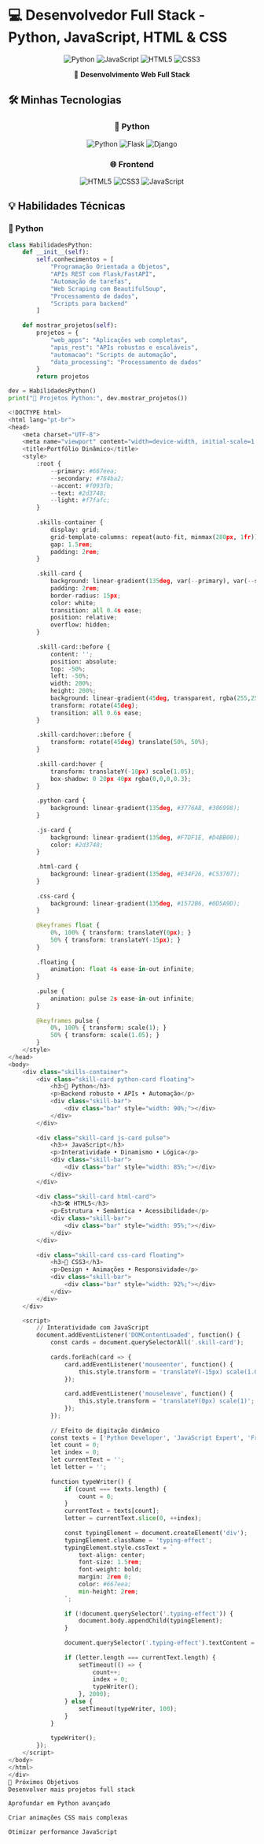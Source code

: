 # 💻 Desenvolvedor Full Stack - Python, JavaScript, HTML & CSS

<div align="center">

![Python](https://img.shields.io/badge/Python-3776AB?style=for-the-badge&logo=python&logoColor=white)
![JavaScript](https://img.shields.io/badge/JavaScript-F7DF1E?style=for-the-badge&logo=javascript&logoColor=black)
![HTML5](https://img.shields.io/badge/HTML5-E34F26?style=for-the-badge&logo=html5&logoColor=white)
![CSS3](https://img.shields.io/badge/CSS3-1572B6?style=for-the-badge&logo=css3&logoColor=white)

🚀 **Desenvolvimento Web Full Stack**

</div>

## 🛠️ Minhas Tecnologias

<div align="center">

### 🐍 Python
![Python](https://img.shields.io/badge/Python-Expert-3776AB?style=flat-square&logo=python)
![Flask](https://img.shields.io/badge/Flask-Intermediate-000000?style=flat-square&logo=flask)
![Django](https://img.shields.io/badge/Django-Intermediate-092E20?style=flat-square&logo=django)

### 🌐 Frontend
![HTML5](https://img.shields.io/badge/HTML5-Expert-E34F26?style=flat-square&logo=html5)
![CSS3](https://img.shields.io/badge/CSS3-Expert-1572B6?style=flat-square&logo=css3)
![JavaScript](https://img.shields.io/badge/JavaScript-Advanced-F7DF1E?style=flat-square&logo=javascript)

</div>

## 💡 Habilidades Técnicas

### 🐍 Python
```python
class HabilidadesPython:
    def __init__(self):
        self.conhecimentos = [
            "Programação Orientada a Objetos",
            "APIs REST com Flask/FastAPI",
            "Automação de tarefas",
            "Web Scraping com BeautifulSoup",
            "Processamento de dados",
            "Scripts para backend"
        ]
    
    def mostrar_projetos(self):
        projetos = {
            "web_apps": "Aplicações web completas",
            "apis_rest": "APIs robustas e escaláveis",
            "automacao": "Scripts de automação",
            "data_processing": "Processamento de dados"
        }
        return projetos

dev = HabilidadesPython()
print("🚀 Projetos Python:", dev.mostrar_projetos())

<!DOCTYPE html>
<html lang="pt-br">
<head>
    <meta charset="UTF-8">
    <meta name="viewport" content="width=device-width, initial-scale=1.0">
    <title>Portfólio Dinâmico</title>
    <style>
        :root {
            --primary: #667eea;
            --secondary: #764ba2;
            --accent: #f093fb;
            --text: #2d3748;
            --light: #f7fafc;
        }
        
        .skills-container {
            display: grid;
            grid-template-columns: repeat(auto-fit, minmax(280px, 1fr));
            gap: 1.5rem;
            padding: 2rem;
        }
        
        .skill-card {
            background: linear-gradient(135deg, var(--primary), var(--secondary));
            padding: 2rem;
            border-radius: 15px;
            color: white;
            transition: all 0.4s ease;
            position: relative;
            overflow: hidden;
        }
        
        .skill-card::before {
            content: '';
            position: absolute;
            top: -50%;
            left: -50%;
            width: 200%;
            height: 200%;
            background: linear-gradient(45deg, transparent, rgba(255,255,255,0.1), transparent);
            transform: rotate(45deg);
            transition: all 0.6s ease;
        }
        
        .skill-card:hover::before {
            transform: rotate(45deg) translate(50%, 50%);
        }
        
        .skill-card:hover {
            transform: translateY(-10px) scale(1.05);
            box-shadow: 0 20px 40px rgba(0,0,0,0.3);
        }
        
        .python-card {
            background: linear-gradient(135deg, #3776AB, #306998);
        }
        
        .js-card {
            background: linear-gradient(135deg, #F7DF1E, #D4BB00);
            color: #2d3748;
        }
        
        .html-card {
            background: linear-gradient(135deg, #E34F26, #C53707);
        }
        
        .css-card {
            background: linear-gradient(135deg, #1572B6, #0D5A9D);
        }
        
        @keyframes float {
            0%, 100% { transform: translateY(0px); }
            50% { transform: translateY(-15px); }
        }
        
        .floating {
            animation: float 4s ease-in-out infinite;
        }
        
        .pulse {
            animation: pulse 2s ease-in-out infinite;
        }
        
        @keyframes pulse {
            0%, 100% { transform: scale(1); }
            50% { transform: scale(1.05); }
        }
    </style>
</head>
<body>
    <div class="skills-container">
        <div class="skill-card python-card floating">
            <h3>🐍 Python</h3>
            <p>Backend robusto • APIs • Automação</p>
            <div class="skill-bar">
                <div class="bar" style="width: 90%;"></div>
            </div>
        </div>
        
        <div class="skill-card js-card pulse">
            <h3>⚡ JavaScript</h3>
            <p>Interatividade • Dinamismo • Lógica</p>
            <div class="skill-bar">
                <div class="bar" style="width: 85%;"></div>
            </div>
        </div>
        
        <div class="skill-card html-card">
            <h3>🛠️ HTML5</h3>
            <p>Estrutura • Semântica • Acessibilidade</p>
            <div class="skill-bar">
                <div class="bar" style="width: 95%;"></div>
            </div>
        </div>
        
        <div class="skill-card css-card floating">
            <h3>🎨 CSS3</h3>
            <p>Design • Animações • Responsividade</p>
            <div class="skill-bar">
                <div class="bar" style="width: 92%;"></div>
            </div>
        </div>
    </div>

    <script>
        // Interatividade com JavaScript
        document.addEventListener('DOMContentLoaded', function() {
            const cards = document.querySelectorAll('.skill-card');
            
            cards.forEach(card => {
                card.addEventListener('mouseenter', function() {
                    this.style.transform = 'translateY(-15px) scale(1.08)';
                });
                
                card.addEventListener('mouseleave', function() {
                    this.style.transform = 'translateY(0px) scale(1)';
                });
            });
            
            // Efeito de digitação dinâmico
            const texts = ['Python Developer', 'JavaScript Expert', 'Frontend Specialist', 'Full Stack Developer'];
            let count = 0;
            let index = 0;
            let currentText = '';
            let letter = '';
            
            function typeWriter() {
                if (count === texts.length) {
                    count = 0;
                }
                currentText = texts[count];
                letter = currentText.slice(0, ++index);
                
                const typingElement = document.createElement('div');
                typingElement.className = 'typing-effect';
                typingElement.style.cssText = `
                    text-align: center;
                    font-size: 1.5rem;
                    font-weight: bold;
                    margin: 2rem 0;
                    color: #667eea;
                    min-height: 2rem;
                `;
                
                if (!document.querySelector('.typing-effect')) {
                    document.body.appendChild(typingElement);
                }
                
                document.querySelector('.typing-effect').textContent = letter;
                
                if (letter.length === currentText.length) {
                    setTimeout(() => {
                        count++;
                        index = 0;
                        typeWriter();
                    }, 2000);
                } else {
                    setTimeout(typeWriter, 100);
                }
            }
            
            typeWriter();
        });
    </script>
</body>
</html>
</div>
🎯 Próximos Objetivos
Desenvolver mais projetos full stack

Aprofundar em Python avançado

Criar animações CSS mais complexas

Otimizar performance JavaScript
